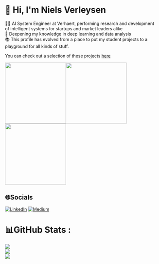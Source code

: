 <!--
**VerleysenNiels/VerleysenNiels** is a ✨ _special_ ✨ repository because its `README.md` (this file) appears on your GitHub profile.

Here are some ideas to get you started:

- 🔭 I’m currently working on ...
- 🌱 I’m currently learning ...
- 👯 I’m looking to collaborate on ...
- 🤔 I’m looking for help with ...
- 💬 Ask me about ...
- 📫 How to reach me: ...
- 😄 Pronouns: ...
- ⚡ Fun fact: ...
-->

# 👋 Hi, I'm Niels Verleysen
👷‍♂️ AI System Engineer at Verhaert, performing research and development of intelligent systems for startups and market leaders alike\
🌱 Deepening my knowledge in deep learning and data analysis\
📚 This profile has evolved from a place to put my student projects to a playground for all kinds of stuff. 

You can check out a selection of these projects [here](https://verleysenniels.github.io/)

<img src="https://github.com/VerleysenNiels/VerleysenNiels.github.io/blob/master/images/showcase/qlearning-showcase.gif?raw=true" height="200"><img src="https://github.com/VerleysenNiels/VerleysenNiels.github.io/blob/master/images/showcase/five_rectangles_bridge.gif?raw=true" height="200"><img src="https://github.com/VerleysenNiels/VerleysenNiels.github.io/blob/master/images/showcase/yolo-showcase-1.gif?raw=true" height="200">

## 🌐Socials
[![LinkedIn](https://img.shields.io/badge/LinkedIn-%230077B5.svg?logo=linkedin&logoColor=white)](https://linkedin.com/in/niels-verleysen-34bb50175) [![Medium](https://img.shields.io/badge/Medium-12100E?logo=medium&logoColor=white)](https://medium.com/@niels.verleysen) 

# 📊GitHub Stats :
![](https://github-readme-stats.vercel.app/api?username=VerleysenNiels&theme=nord&hide_border=false&include_all_commits=false&count_private=true)<br/>
![](https://github-readme-streak-stats.herokuapp.com/?user=VerleysenNiels&theme=nord&hide_border=false)<br/>
![](https://github-readme-stats.vercel.app/api/top-langs/?username=VerleysenNiels&theme=nord&hide_border=false&include_all_commits=false&count_private=true&layout=compact)

